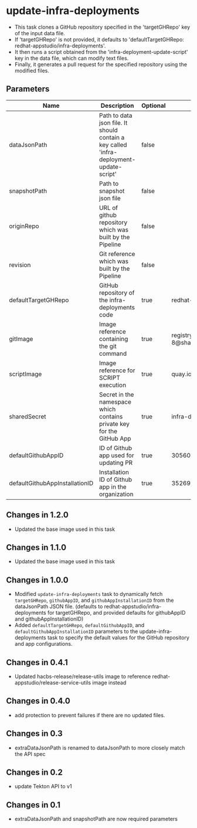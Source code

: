 # update-infra-deployments

* This task clones a GitHub repository specified in the 'targetGHRepo' key of the input data file.
* If 'targetGHRepo' is not provided, it defaults to 'defaultTargetGHRepo: redhat-appstudio/infra-deployments'.
* It then runs a script obtained from the 'infra-deployment-update-script' key in the data file, which can modify text files.
* Finally, it generates a pull request for the specified repository using the modified files.


## Parameters
| Name                           | Description                                                                                  | Optional | Default Value                                                                                                                                    |
|--------------------------------|----------------------------------------------------------------------------------------------|----------|--------------------------------------------------------------------------------------------------------------------------------------------------|
| dataJsonPath                   | Path to data json file. It should contain a key called 'infra-deployment-update-script'      | false    |                                                                                                                                                  |
| snapshotPath                   | Path to snapshot json file                                                                   | false    |                                                                                                                                                  |
| originRepo                     | URL of github repository which was built by the Pipeline                                     | false    |                                                                                                                                                  |
| revision                       | Git reference which was built by the Pipeline                                                | false    |                                                                                                                                                  |
| defaultTargetGHRepo            | GitHub repository of the infra-deployments code                                              | true     | redhat-appstudio/infra-deployments                                                                                                               |
| gitImage                       | Image reference containing the git command                                                   | true     | registry.redhat.io/openshift-pipelines/pipelines-git-init-rhel8:v1.8.2-8@sha256:a538c423e7a11aae6ae582a411fdb090936458075f99af4ce5add038bb6983e8 |
| scriptImage                    | Image reference for SCRIPT execution                                                         | true     | quay.io/mkovarik/ose-cli-git:4.11                                                                                                                |
| sharedSecret                   | Secret in the namespace which contains private key for the GitHub App                        | true     | infra-deployments-pr-creator                                                                                                                     |
| defaultGithubAppID             | ID of Github app used for updating PR                                                        | true     | 305606                                                                                                                                           |
| defaultGithubAppInstallationID | Installation ID of Github app in the organization                                            | true     | 35269675                                                                                                                                         |

## Changes in 1.2.0
* Updated the base image used in this task

## Changes in 1.1.0
* Updated the base image used in this task

## Changes in 1.0.0
* Modified `update-infra-deployments` task to dynamically fetch
  `targetGHRepo`, `githubAppID`, and `githubAppInstallationID` from the dataJsonPath JSON file.
  (defaults to redhat-appstudio/infra-deployments for targetGHRepo,
  and provided defaults for githubAppID and githubAppInstallationID)
* Added `defaultTargetGHRepo`, `defaultGithubAppID`, and `defaultGithubAppInstallationID` parameters
  to the update-infra-deployments task to specify the default values
  for the GitHub repository and app configurations.

## Changes in 0.4.1
* Updated hacbs-release/release-utils image to reference redhat-appstudio/release-service-utils image instead

## Changes in 0.4.0
* add protection to prevent failures if there are no updated files.

## Changes in 0.3
* extraDataJsonPath is renamed to dataJsonPath to more closely match the API spec

## Changes in 0.2
* update Tekton API to v1

## Changes in 0.1
* extraDataJsonPath and snapshotPath are now required parameters
